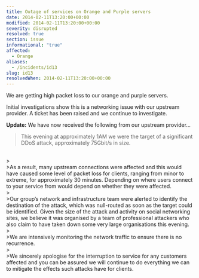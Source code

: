 ```yaml
---
title: Outage of services on Orange and Purple servers
date: 2014-02-11T13:20:00+00:00
modified: 2014-02-11T13:20:00+00:00
severity: disrupted
resolved: true
section: issue
informational: "true"
affected:
  - Orange
aliases:
  - /incidents/id13
slug: id13
resolvedWhen: 2014-02-11T13:20:00+00:00
---
```


We are getting high packet loss to our orange and purple servers.

Initial investigations show this is a networking issue with our upstream provider.  A ticket has been raised and we continue to investigate.

**Update:** We have now received the following from our upstream provider…


>This evening at approximately 1AM we were the target of a significant DDoS attack, approximately 75Gbit/s in size.
<br />
> <br />
>As a result, many upstream connections were affected and this would have caused some level of packet loss for clients, ranging from minor to extreme, for approximately 30 minutes. Depending on where users connect to your service from would depend on whether they were affected. <br />
> <br />
>Our group’s network and infrastructure team were alerted to identify the destination of the attack, which was null-routed as soon as the target could be identified. Given the size of the attack and activity on social networking sites, we believe it was organised by a team of professional attackers who also claim to have taken down some very large organisations this evening.<br />
> <br />
>We are intensively monitoring the network traffic to ensure there is no recurrence.<br />
> <br />
>We sincerely apologise for the interruption to service for any customers affected and you can be assured we will continue to do everything we can to mitigate the effects such attacks have for clients.

